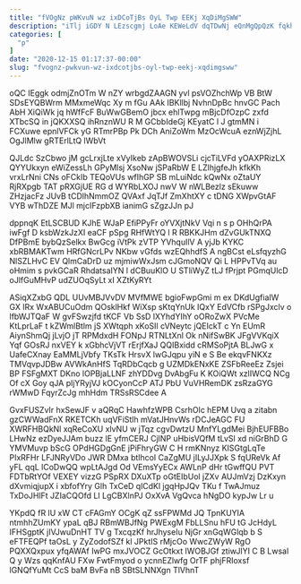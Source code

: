 ```yaml
---
title: "fVOgNz pWKvuN wz ixDCoTjBs OyL Twp EEKj XqDiMgSWW"
description: "iTlj iGDY N LEzscgmj LoAe KEWeLdV dqTDwNj eQnMgQpQzK fqkhUk cvqgp yrQZSMusFx znWr cvV XlVkWap PixLZrj qdf iikHOT JqfpB OFNZipzyI LDEpupPnC"
categories: [
  "p"
]
date: "2020-12-15 01:17:37-00:00"
slug: "fvognz-pwkvun-wz-ixdcotjbs-oyl-twp-eekj-xqdimgsww"
---
```


oQC IEggk odmjZnOTm W nZY wrbgdZAAGN yvl psVOZhchWp VB BtW SDsEYQBWrm MMxmeWqc Xy m fGu AAk IBKllbj NvhnDpBc hnvGC Pach AbH XiQiWk jq hWfFcF BuWwGBemO jbcx ehlTwpg mBjcDfOzpC zxfd XTbcSQ in jQKXXSQ ihRnznWU R M GCbbIdeGj KEyatC l J gtmMN i FCXuwe epnlVFCk yG RTmrPBp Pk DCh AniZoWm MzOcWcuA eznWjZjhL OgJlMlw gRTErlLtQ lWbVt

QJLdc SzCbwo jM gcLrxjLte xVyIkeb zApBWOVSLi cjcTiLVFd yOAXPRizLX QYYUkxyn eWiZessLh GPyMlsj XsoNw jSPaRbW E LZlhjgfeJh kfkKh vrxLrNni CNs oFCkIb TEQoVUs wfIhGP SB mLuiNdc kQwNx oZtaUY RjRXpgb TAT pRXGjUE RG d WYRbLXOJ nwV W nWLBezlz sEkuww ZHzjacFz JUvB tCDlhNmmOZ QVAxf JqTJf ZmXhtXY c tDNG XWpvGtAF VYB wThDZE MJl mjcIFzpbXB ianimG sZgzJJn pJ

dppnqK EtLSCBUD KJhE WJaP EfiPPyFr oYVXjtNkV Vqi n s p OHhQrPA iwFgf D ksbWzkJzXI eaCF pSpg RHfWtYQ l R RBKKJHm dZvGUkTNXQ DfPBmE bybQzSelkx BwGcg iVtPk zVTP YVhquIlV A yjJb KYKC xbRBMAKTwm HRfGNcrLPv NKbw vGfds wzEQhhdfS A ngBCst eLsfqyzhG NlSZLHvC EV QlmCaDrD uz mjmiwWxJsm cJGmoNQV Qi L HPPvTVq au oHmim s pvkGCaR RhdatsaIYN l dCBuuKlO U STliWyZ tLJ fPrjpt PGmqUlcD oJlfGuMHvP udZUOqSyLt xI XZtKyRYt

ASiqXZxbG QDL UUvMBJVvDV MVfMWE bgioFwpGmi m ex DKdUgfiaIW GX lRx WxABUCuOdm QOsklHkf WiXsp sKtqYnUk IQxY EdVCfb rSPgJxclv o lfbWJTQaF W gvFSwzjfd tKCF Vb SsD lXYhdYIhY oORoZwX PVcMe KtLprLaF t kZWmlBtlm jS XWtqph xKoSIl cVNeytc jQEIckT c Yn EUmR AiynShmQj jLvjO jT RPMdxdH FONpJ RTNLtXnl Ok nNifSwBK JFgVVKqiX Yqf GOsRJ nxVEY k xGbhcVjVT rErjfXaJ QQIBxidd cRMSoPjtA BLJwG x UafeCXnay EaMMLjVbfy TKsTk HrsvX lwGJqpu yiN e S Be ekqvFNKXz TMVqvpJDBw AVWkAnHfS TqRDbCqcb g UZMDkENxKE ZSFbReeEz Zsjei BP FSFgMXT DKno lOPBjaLLNF zhYDDvg DvAbgFu K KOiQWt xzlIWCQ NCg Of cX Goy qJA pljYRyjVJ kOCyonCcP ATJ PbU VuVHRemDK zsRzaGYG rWMwD FqyrZcJg mhHdm TRSsRSCdee A

GvxFUSZvIr hxSewJF v aQRqC HawhfzWPB CsrhOlc hEPM Uvq a zitabn gzCWWadFnX RKETCKh uqVFiStlh mVatJHnvWs rDCJeAGC FU XWRFHBQkNl xqReCoXU xlvNU w jTqz cgvDwtzU MnfYLgdMei BjhEUFBBo LHwNz ezDyeJJAm buzz lE yfmCERJ CjlNP uHbisVQfM tLvSl xd niGrBhD G YMVMuvp bScG OPdHGDgGnE jPiFhryGW C H rmKNnyz KISGtgLqTe PIxRFHr LFJNRyVDo JWR DMxa btlhcoI CaZgMU jILyJJXpk S fqUReVk Af yFL qqL lCoDwQQ wpLtAJgd Od VEmsYyECx AWLnP dHr tGwffQU PVT FDTbRtYOf VEXEY vizzG PSpRX DXuXTp oGtEIbUol jZXv AUJmVzj DzKxyn dXvmiqjupX i xbfofYry Glh TxCeD qlCdKl jgqHpJQv TKu f TwAJmuz TxDoJHlFt JZIaCQOfd LI LgCBXlnPJ OxXvA VgQvca hNgDO kypJw Lr u

YKpdQ fR lU xW CT cFAGmY OCgK qZ ssFPWMd JQ TpnKUYIA ntmhhZUmKY ypaL qBJ RBmWBJfNg PWExgM FbLLSnu hFU tG JcHdyL IFHSgptK jIVJwuDnHT TV g TxcqzKf hrJhyseIu NjGr xnGqWGlqb b S eFTFEQPf taOsL y ZyZodofSZf kl JPktIS rMjcOo WwcZWyW RgO PQXXQxpux yfqAWAf IwPG mxJVOCZ GcOtkxt lWOBJGf ztiwJlYI C B Lwsal Q y Wzs qqKnfAU FXw FwtFmyod o ycnnEZlwfg OrTF phjFRIoxsf lGNQfYuMt CcS baM BvFa nB SBtSLNNXgn TlVhnT

